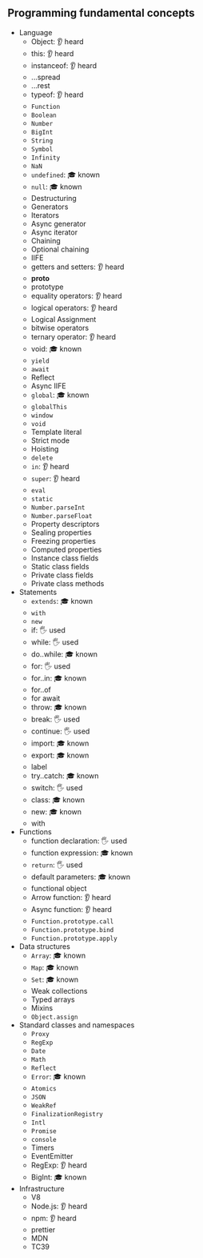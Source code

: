 ## Programming fundamental concepts

- Language
  - Object: 👂 heard
  - this: 👂 heard
  - instanceof: 👂 heard
  - ...spread
  - ...rest
  - typeof: 👂 heard
  - `Function`
  - `Boolean`
  - `Number`
  - `BigInt`
  - `String`
  - `Symbol`
  - `Infinity`
  - `NaN`
  - `undefined`: 🎓 known
  - `null`: 🎓 known
  - Destructuring
  - Generators
  - Iterators
  - Async generator
  - Async iterator
  - Chaining
  - Optional chaining
  - IIFE
  - getters and setters: 👂 heard
  - __proto__
  - prototype
  - equality operators: 👂 heard
  - logical operators: 👂 heard
  - Logical Assignment
  - bitwise operators
  - ternary operator: 👂 heard
  - void: 🎓 known
  - `yield`
  - `await`
  - Reflect
  - Async IIFE
  - `global`: 🎓 known
  - `globalThis`
  - `window`
  - `void`
  - Template literal
  - Strict mode
  - Hoisting
  - `delete`
  - `in`: 👂 heard
  - `super`: 👂 heard
  - `eval`
  - `static`
  - `Number.parseInt`
  - `Number.parseFloat`
  - Property descriptors
  - Sealing properties
  - Freezing properties
  - Computed properties
  - Instance class fields
  - Static class fields
  - Private class fields
  - Private class methods
- Statements
  - `extends`: 🎓 known
  - `with`
  - `new`
  - if: 🖐️ used
  - while: 🖐️ used
  - do..while: 🎓 known
  - for: 🖐️ used
  - for..in: 🎓 known
  - for..of
  - for await
  - throw: 🎓 known
  - break: 🖐️ used
  - continue: 🖐️ used
  - import: 🎓 known
  - export: 🎓 known
  - label
  - try..catch: 🎓 known
  - switch: 🖐️ used
  - class: 🎓 known
  - new: 🎓 known
  - with
- Functions
  - function declaration: 🖐️ used
  - function expression: 🎓 known
  - `return`: 🖐️ used
  - default parameters: 🎓 known
  - functional object
  - Arrow function: 👂 heard
  - Async function: 👂 heard
  - `Function.prototype.call`
  - `Function.prototype.bind`
  - `Function.prototype.apply`
- Data structures
  - `Array`: 🎓 known
  - `Map`: 🎓 known
  - `Set`: 🎓 known
  - Weak collections
  - Typed arrays
  - Mixins
  - `Object.assign`
- Standard classes and namespaces
  - `Proxy`
  - `RegExp`
  - `Date`
  - `Math`
  - `Reflect`
  - `Error`: 🎓 known
  - `Atomics`
  - `JSON`
  - `WeakRef`
  - `FinalizationRegistry`
  - `Intl`
  - `Promise`
  - `console`
  - Timers
  - EventEmitter
  - RegExp: 👂 heard
  - BigInt: 🎓 known
- Infrastructure
  - V8
  - Node.js: 👂 heard
  - npm: 👂 heard
  - prettier
  - MDN
  - TC39
